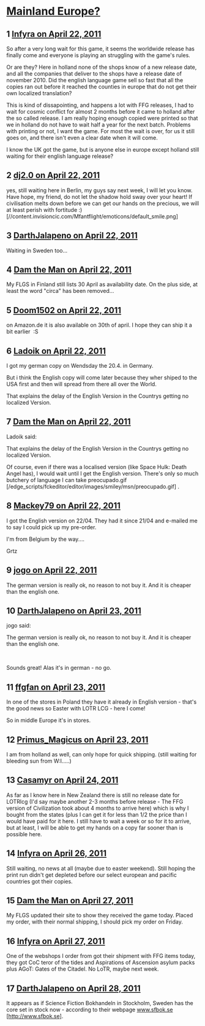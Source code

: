# [Mainland Europe? ](https://community.fantasyflightgames.com/topic/45603-mainland-europe/)

## 1 [Infyra on April 22, 2011](https://community.fantasyflightgames.com/topic/45603-mainland-europe/?do=findComment&comment=457407)

So after a very long wait for this game, it seems the worldwide release has finally come and everyone is playing an struggling with the game's rules.

Or are they? Here in holland none of the shops know of a new release date, and all the companies that deliver to the shops have a release date of november 2010. Did the english language game sell so fast that all the copies ran out before it reached the counties in europe that do not get their own localized translation?

This is kind of dissapointing, and happens a lot with FFG releases, I had to wait for cosmic conflict for almost 2 months before it came to holland after the so called release. I am really hoping enough copied were printed so that we in holland do not have to wait half a year for the next batch. Problems with printing or not, I want the game. For most the wait is over, for us it still goes on, and there isn't even a clear date when it will come.

I know the UK got the game, but is anyone else in europe except holland still waiting for their english language release?

## 2 [dj2.0 on April 22, 2011](https://community.fantasyflightgames.com/topic/45603-mainland-europe/?do=findComment&comment=457448)

yes, still waiting here in Berlin, my guys say next week, I will let you know.  Have hope, my friend, do not let the shadow hold sway over your heart! If civilisation melts down before we can get our hands on the precious, we will at least perish with fortitude :) [//content.invisioncic.com/Mfantflight/emoticons/default_smile.png]

## 3 [DarthJalapeno on April 22, 2011](https://community.fantasyflightgames.com/topic/45603-mainland-europe/?do=findComment&comment=457463)

Waiting in Sweden too...

## 4 [Dam the Man on April 22, 2011](https://community.fantasyflightgames.com/topic/45603-mainland-europe/?do=findComment&comment=457554)

My FLGS in Finland still lists 30 April as availability date. On the plus side, at least the word "circa" has been removed...

## 5 [Doom1502 on April 22, 2011](https://community.fantasyflightgames.com/topic/45603-mainland-europe/?do=findComment&comment=457556)

on Amazon.de it is also available on 30th of april. I hope they can ship it a bit earlier  :S

## 6 [Ladoik on April 22, 2011](https://community.fantasyflightgames.com/topic/45603-mainland-europe/?do=findComment&comment=457600)

I got my german copy on Wendsday the 20.4. in Germany.

But i think the English copy will come later because they wher shiped to the USA first and then will spread from there all over the World.

That explains the delay of the English Version in the Countrys getting no localized Version.

## 7 [Dam the Man on April 22, 2011](https://community.fantasyflightgames.com/topic/45603-mainland-europe/?do=findComment&comment=457674)

Ladoik said:

That explains the delay of the English Version in the Countrys getting no localized Version.



Of course, even if there was a localised version (like Space Hulk: Death Angel has), I would wait until I get the English version. There's only so much butchery of language I can take preocupado.gif [/edge_scripts/fckeditor/editor/images/smiley/msn/preocupado.gif] .

## 8 [Mackey79 on April 22, 2011](https://community.fantasyflightgames.com/topic/45603-mainland-europe/?do=findComment&comment=457764)

I got the English version on 22/04. They had it since 21/04 and e-mailed me to say I could pick up my pre-order.

I'm from Belgium by the way....

Grtz

## 9 [jogo on April 22, 2011](https://community.fantasyflightgames.com/topic/45603-mainland-europe/?do=findComment&comment=457797)

The german version is really ok, no reason to not buy it. And it is cheaper than the english one.

## 10 [DarthJalapeno on April 23, 2011](https://community.fantasyflightgames.com/topic/45603-mainland-europe/?do=findComment&comment=457914)

jogo said:

The german version is really ok, no reason to not buy it. And it is cheaper than the english one.



 

Sounds great! Alas it's in german - no go.

## 11 [ffgfan on April 23, 2011](https://community.fantasyflightgames.com/topic/45603-mainland-europe/?do=findComment&comment=457917)

In one of the stores in Poland they have it already in English version - that's the good news so Easter with LOTR LCG - here I come!

So in middle Europe it's in stores.

## 12 [Primus_Magicus on April 23, 2011](https://community.fantasyflightgames.com/topic/45603-mainland-europe/?do=findComment&comment=458162)

I am from holland as well, can only hope for quick shipping. (still waiting for bleeding sun from W:I.....)

## 13 [Casamyr on April 24, 2011](https://community.fantasyflightgames.com/topic/45603-mainland-europe/?do=findComment&comment=458257)

As far as I know here in New Zealand there is still no release date for LOTRlcg (I'd say maybe another 2-3 months before release - The FFG version of Civilization took about 4 months to arrive here) which is why I bought from the states (plus I can get it for less than 1/2 the price than I would have paid for it here. I still have to wait a week or so for it to arrive, but at least, I will be able to get my hands on a copy far sooner than is possible here.

## 14 [Infyra on April 26, 2011](https://community.fantasyflightgames.com/topic/45603-mainland-europe/?do=findComment&comment=459104)

Still waiting, no news at all (maybe due to easter weekend). Still hoping the print run didn't get depleted before our select european and pacific countries got their copies.

## 15 [Dam the Man on April 27, 2011](https://community.fantasyflightgames.com/topic/45603-mainland-europe/?do=findComment&comment=459916)

My FLGS updated their site to show they received the game today. Placed my order, with their normal shipping, I should pick my order on Friday.

## 16 [Infyra on April 27, 2011](https://community.fantasyflightgames.com/topic/45603-mainland-europe/?do=findComment&comment=460059)

One of the webshops I order from got their shipment with FFG items today, they got CoC teror of the tides and Aspirations of Ascension asylum packs plus AGoT: Gates of the Citadel. No LoTR, maybe next week.

## 17 [DarthJalapeno on April 28, 2011](https://community.fantasyflightgames.com/topic/45603-mainland-europe/?do=findComment&comment=460266)

It appears as if Science Fiction Bokhandeln in Stockholm, Sweden has the core set in stock now - according to their webpage www.sfbok.se [http://www.sfbok.se].

